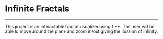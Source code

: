 # Infinite Fractals
___


This project is an interactable fractal visualizer using C++. The user will be able to move around the plane and zoom in/out giving the ilussion of infinity.



